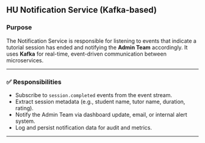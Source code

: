##  HU Notification Service (Kafka-based)

### Purpose
The Notification Service is responsible for listening to events that indicate a tutorial session has ended and notifying the **Admin Team** accordingly. It uses **Kafka** for real-time, event-driven communication between microservices.

---

### ✅ Responsibilities
- Subscribe to `session.completed` events from the event stream.
- Extract session metadata (e.g., student name, tutor name, duration, rating).
- Notify the Admin Team via dashboard update, email, or internal alert system.
- Log and persist notification data for audit and metrics.

---
